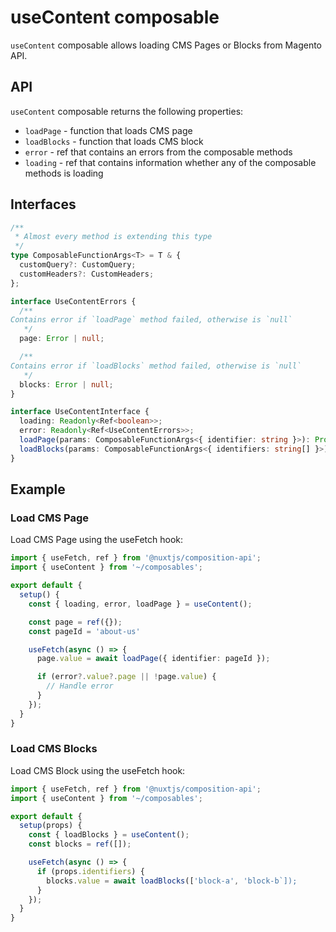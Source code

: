 # useContent composable

`useContent` composable allows loading CMS Pages or Blocks from Magento API.

## API
`useContent` composable returns the following properties:

- `loadPage` - function that loads CMS page
- `loadBlocks` - function that loads CMS block
- `error` - ref that contains an errors from the composable methods
- `loading` - ref that contains information whether any of the composable methods is loading

## Interfaces

```ts
/**
 * Almost every method is extending this type
 */
type ComposableFunctionArgs<T> = T & {
  customQuery?: CustomQuery;
  customHeaders?: CustomHeaders;
};

interface UseContentErrors {
  /**
Contains error if `loadPage` method failed, otherwise is `null`
   */
  page: Error | null;

  /**
Contains error if `loadBlocks` method failed, otherwise is `null`
   */
  blocks: Error | null;
}

interface UseContentInterface {
  loading: Readonly<Ref<boolean>>;
  error: Readonly<Ref<UseContentErrors>>;
  loadPage(params: ComposableFunctionArgs<{ identifier: string }>): Promise<CmsPage>;
  loadBlocks(params: ComposableFunctionArgs<{ identifiers: string[] }>): Promise<CmsBlock[]>;
}
```
## Example

### Load CMS Page

Load CMS Page using the useFetch hook:

```ts
import { useFetch, ref } from '@nuxtjs/composition-api';
import { useContent } from '~/composables';

export default {
  setup() {
    const { loading, error, loadPage } = useContent();

    const page = ref({});
    const pageId = 'about-us'

    useFetch(async () => {
      page.value = await loadPage({ identifier: pageId });

      if (error?.value?.page || !page.value) {
        // Handle error
      }
    });
  }
}
```

### Load CMS Blocks

Load CMS Block using the useFetch hook:

```typescript
import { useFetch, ref } from '@nuxtjs/composition-api';
import { useContent } from '~/composables';

export default {
  setup(props) {
    const { loadBlocks } = useContent();
    const blocks = ref([]);

    useFetch(async () => {
      if (props.identifiers) {
        blocks.value = await loadBlocks(['block-a', 'block-b`]);
      }
    });
  }
}
```